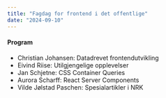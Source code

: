 ```yaml
---
title: "Fagdag for frontend i det offentlige"
date: "2024-09-10"
---
```


#### Program

- Christian Johansen: Datadrevet frontendutvikling
- Eivind Riise: Utilgjengelige opplevelser
- Jan Schjetne: CSS Container Queries
- Aurora Scharff: React Server Components
- Vilde Jølstad Paschen: Spesialartikler i NRK
